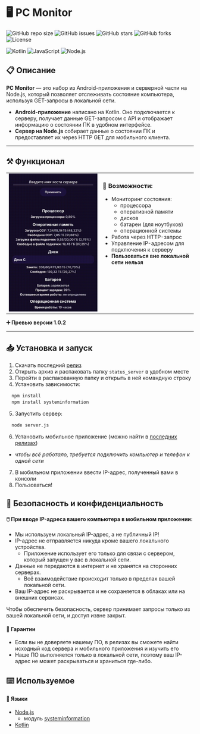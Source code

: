 # 🖥️ PC Monitor
![GitHub repo size](https://img.shields.io/github/repo-size/barlin41k/PC-Monitor?style=for-the-badge)
![GitHub issues](https://img.shields.io/github/issues/barlin41k/PC-Monitor?style=for-the-badge)
![GitHub stars](https://img.shields.io/github/stars/barlin41k/PC-Monitor?style=for-the-badge)
![GitHub forks](https://img.shields.io/github/forks/barlin41k/PC-Monitor?style=for-the-badge)
![License](https://img.shields.io/github/license/barlin41k/PC-Monitor?style=for-the-badge)

![Kotlin](https://img.shields.io/badge/Kotlin-0095D5?style=for-the-badge&logo=kotlin&logoColor=white)
![JavaScript](https://img.shields.io/badge/JavaScript-F7DF1E?style=for-the-badge&logo=javascript&logoColor=black)
![Node.js](https://img.shields.io/badge/Node.js-339933?style=for-the-badge&logo=nodedotjs&logoColor=white)

## 📋 Описание

**PC Monitor** — это набор из Android-приложения и серверной части на Node.js, который позволяет отслеживать состояние компьютера, используя GET-запросы в локальной сети.

- **Android-приложение** написано на Kotlin. Оно подключается к серверу, получает данные GET-запросом с API и отображает информацию о состоянии ПК в удобном интерфейсе.
- **Сервер на Node.js** собирает данные о состоянии ПК и предоставляет их через HTTP GET для мобильного клиента.

---

## ⚒️ Функционал

<table>
  <tr>
    <td width="50%">
      <img src="https://raw.githubusercontent.com/barlin41k/PC-Monitor/main/animation.gif?v=2" width="100%" alt="Превью">
    </td>
    <td width="50%" valign="top">
      <h3>🧠 Возможности:</h3>
      <ul>
        <li>Мониторинг состояния:
          <ul>
            <li>процессора</li>
            <li>оперативной памяти</li>
            <li>дисков</li>
            <li>батареи (для ноутбуков)</li>
            <li>операционной системы</li>
          </ul>
        </li>
        <li>Работа через HTTP-запрос</li>
        <li>Управление IP-адресом для подключения к серверу</li>
        <li><b>Пользоваться вне локальной сети нельзя</b></li>
      </ul>
    </td>
  </tr>
</table>

**➕ Превью версии 1.0.2**

---

## 📥 Установка и запуск

1. Скачать последний [релиз](https://github.com/barlin41k/PC-Monitor/releases)
2. Открыть архив и распаковать папку `status_server` в удобном месте
3. Перейти в распакованную папку и открыть в ней командную строку
4. Установить зависимости:

```bash
  npm install
  npm install systeminformation
```
5. Запустить сервер:
```bash
  node server.js
```
6. Установить мобильное приложение (можно найти в [последних релизах](https://github.com/barlin41k/PC-Monitor/releases))
  - *чтобы всё работало, требуется подключить компьютер и телефон к одной сети*
7. В мобильном приложении ввести IP-адрес, полученный вами в консоли
8. Пользоваться!

## 🔐 Безопасность и конфиденциальность

#### 🖱️ При вводе IP-адреса вашего компьютера в мобильном приложении:

- Мы используем локальный IP-адрес, а не публичный IP!
- IP-адрес не отправляется никуда кроме вашего локального устройства.
  - Приложение использует его только для связи с сервером, который запущен у вас в локальной сети.
- Данные не передаются в интернет и не хранятся на сторонних серверах.
  - Всё взаимодействие происходит только в пределах вашей локальной сети.
- Ваш IP-адрес не раскрывается и не сохраняется в облаках или на внешних сервисах.

Чтобы обеспечить безопасность, сервер принимает запросы только из вашей локальной сети, и доступ извне закрыт.

#### 📃 Гарантии

- Если вы не доверяете нашему ПО, в релизах вы сможете найти исходный код сервера и мобильного приложения и изучить его
- Наше ПО выполняется только в локальной сети, поэтому ваш IP-адрес не может раскрываться и храниться где-либо.

## ⌨️ Используемое
#### 👅 Языки
- [Node.js](https://nodejs.org/en)
  - модуль [systeminformation](https://systeminformation.io/)
- [Kotlin](https://kotlinlang.org/)
